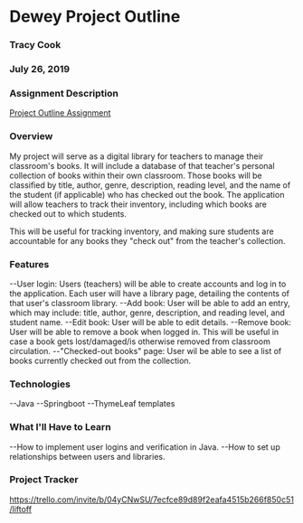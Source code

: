 # Dewey Project Outline
### Tracy Cook
### July 26, 2019

### Assignment Description
[Project Outline Assignment](https://education.launchcode.org/liftoff/assignments/project-outline/)

### Overview
My project will serve as a digital library for teachers to manage their classroom's books. It will include a database of that teacher's personal collection of books within their own classroom. Those books will be classified by title, author, genre, description, reading level, and the name of the student (if applicable) who has checked out the book. The application will allow teachers to track their inventory, including which books are checked out to which students.

This will be useful for tracking inventory, and making sure students are accountable for any books they "check out" from the teacher's collection.

### Features
--User login: Users (teachers) will be able to create accounts and log in to the application. Each user will have a library page, detailing the contents of that user's classroom library.
--Add book: User will be able to add an entry, which may include: title, author, genre, description, and reading level, and student name.
--Edit book: User will be able to edit details.
--Remove book: User will be able to remove a book when logged in. This will be useful in case a book gets lost/damaged/is otherwise removed from classroom circulation.
--"Checked-out books" page: User wil be able to see a list of books currently checked out from the collection.

### Technologies
--Java
--Springboot
--ThymeLeaf templates

### What I'll Have to Learn
--How to implement user logins and verification in Java.
--How to set up relationships between users and libraries.

### Project Tracker
https://trello.com/invite/b/04yCNwSU/7ecfce89d89f2eafa4515b266f850c51/liftoff
